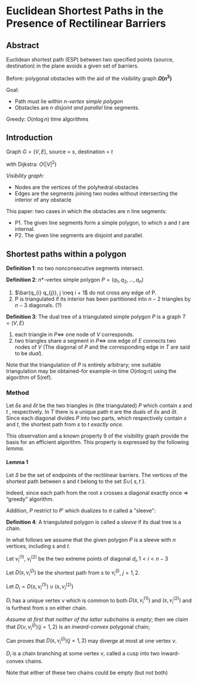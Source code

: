# Euclidean Shortest Paths in the Presence of Rectilinear Barriers

## Abstract

Euclidean shortest path (ESP) between two specified points (source, destination) in the plane avoids a given set of barriers.

Before: polygonal obstacles with the aid of the visibility graph **$\Omega(n^2)$**

Goal:
-   Path must lie within $n$*-vertex simple polygon*
-   Obstacles are $n$ *disjoint and parallel* line segments.

Greedy: $O(n \log n)$ time algorithms

## Introduction
Graph $G=(V,E)$, source = $s$, destination = $t$

with Dijkstra: $O(|V|^2)$

*Visibility graph*:
-   Nodes are the vertices of the polyhedral obstacles
-   Edges are the segments joining two nodes without intersecting the interior of any obstacle

This paper: two cases in which the obstacles are $n$ line segments:
-   P1. The given line segments form a simple polygon, to which $s$ and $t$ are internal.
-   P2. The given line segments are disjoint and parallel. 

## Shortest paths within a polygon

**Definition 1**: no two nonconsecutive segments intersect.

**Definition 2**: $n$*-vertex simple polygon $P=(q_1, q_2, ..., q_n)$
1. $\bar{q_{i} q_{j}}, j \neq i + 1$ do not cross any edge of P.
2. P is triangulated if its interior has been partitioned into $n - 2$ triangles by $n - 3$ diagonals. (?)

**Definition 3**: The dual tree of a triangulated simple polygon $P$ is a graph $T = (V,E)$
1. each triangle in $P \Leftrightarrow$ one node of $V$ corresponds.
2. two triangles share a segment in $P \Leftrightarrow$ one edge of $E$ connects two nodes of $V$ (The diagonal of $P$ and the corresponding edge in $T$ are said to be *dual*).

Note that the triangulation of $P$ is entirely arbitrary; one suitable triangulation may be obtained-for example-in time $O(n \log n)$ using the algorithm of 5(ref).

### Method
Let $\delta s$ and $\delta t$ be the two triangles in (the triangulated) $P$ which contain $s$ and $t$ , respectively.
In $T$ there is a unique path $\pi$ are the duals of $\delta s$ and $\delta t$. 
Since each diagonal divides $P$ into two parts, which respectively contain $s$ and $t$, the shortest path from $s$ to $t$ *exactly once*.

This observation and a known property 9 of the visibility graph provide the basis for an efficient algorithm. This property is expressed by the following *lemma*.

#### Lemma 1
Let $S$ be the set of endpoints of the rectilinear barriers. The vertices of the shortest path between $s$ and $t$ belong to the set $S \cup${ $s,t$ }.

Indeed, since each path from the root $s$ crosses a diagonal exactly once $\Rightarrow$ “greedy” algorithm.

Addition, $P$ restrict to $P'$ which dualizes to $\pi$ called a "sleeve":

**Definition 4**: A triangulated polygon is called a *sleeve* if its dual tree is a chain.

In what follows we assume that the given polygon $P$ is a sleeve with $n$ vertices, including $s$ and $t$.

Let $v_{i}^{(1)}$, $v_{i}^{(2)}$ be the two extreme points of diagonal $d_i, 1 < i < n - 3$

Let $D(s, v_{i}^{(j)})$ be the shortest path from $s$ to $v_{i}^{(j)}$, $j = 1,2$.

Let $D_i = D(s, v_{i}^{(1)}) \cup (s, v_{i}^{(2)})$

$D_i$ has a unique vertex $v$ which is common to both $D(s, v_{i}^{(1)})$ and $(s, v_{i}^{(2)})$ and is furthest from $s$ on either chain.

*Assume at first that neither of the latter subchains is empty*; then we claim that $D(v, v_{i}^{(j)} ) ( j = 1,2)$ is an *inward-convex* polygonal chain;

Can proves that $D(s, v_{i}^{(j)} ) ( j = 1,2)$ may diverge at most at one vertex $v$.

$D_i$ is a chain branching at some vertex $v$, called a cusp into two inward-convex chains.

Note that either of these two chains could be empty (but not both)
